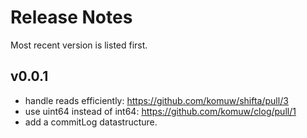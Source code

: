 # Release Notes

Most recent version is listed first.  


## v0.0.1
- handle reads efficiently: https://github.com/komuw/shifta/pull/3
- use uint64 instead of int64: https://github.com/komuw/clog/pull/1
- add a commitLog datastructure.
